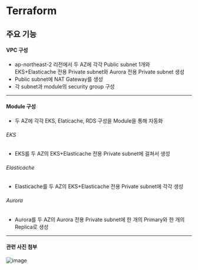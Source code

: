 # Terraform

## 주요 기능

#### VPC 구성
- ap-northeast-2 리전에서 두 AZ에 각각 Public subnet 1개와 EKS+Elasticache 전용 Private subnet와 Aurora 전용 Private subnet 생성
- Public subnet에 NAT Gateway를 생성
- 각 subnet과 module의 security group 구성

---

#### Module 구성
- 두 AZ에 각각 EKS, Elaticache, RDS 구성을 Module을 통해 자동화

###### EKS
- EKS를 두 AZ의 EKS+Elasticache 전용 Private subnet에 걸쳐서 생성

###### Elasticache
- Elasticache를 두 AZ의 EKS+Elasticache 전용 Private subnet에 각각 생성

###### Aurora
- Aurora를 두 AZ의 Aurora 전용 Private subnet에 한 개의 Primary와 한 개의 Replica로 생성

---

#### 관련 사진 첨부

![image](https://github.com/user-attachments/assets/8a736b7c-2456-444d-971d-3e3bf5ea4307)

